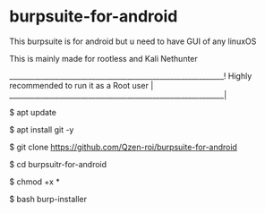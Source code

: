 # burpsuite-for-android
This burpsuite is for android but u need to have  GUI of any linuxOS

This is mainly made for rootless and Kali Nethunter

____________________________________________________________!
  Highly recommended to run it as a Root user              |
____________________________________________________________|

$ apt update 

$ apt install git -y

$ git clone https://github.com/Qzen-roi/burpsuite-for-android

$ cd burpsuitr-for-android

$ chmod +x *

$ bash burp-installer
